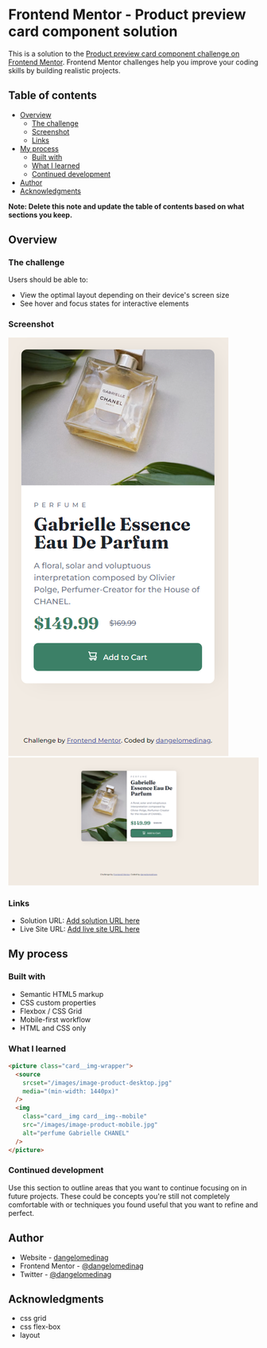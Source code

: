 # Frontend Mentor - Product preview card component solution

This is a solution to the [Product preview card component challenge on Frontend Mentor](https://www.frontendmentor.io/challenges/product-preview-card-component-GO7UmttRfa). Frontend Mentor challenges help you improve your coding skills by building realistic projects.

## Table of contents

- [Overview](#overview)
  - [The challenge](#the-challenge)
  - [Screenshot](#screenshot)
  - [Links](#links)
- [My process](#my-process)
  - [Built with](#built-with)
  - [What I learned](#what-i-learned)
  - [Continued development](#continued-development)
- [Author](#author)
- [Acknowledgments](#acknowledgments)

**Note: Delete this note and update the table of contents based on what sections you keep.**

## Overview

### The challenge

Users should be able to:

- View the optimal layout depending on their device's screen size
- See hover and focus states for interactive elements

### Screenshot

![mobile final card](./screenshot.png)
![desktop final card](./screenshot-desktop.png)

### Links

- Solution URL: [Add solution URL here](https://your-solution-url.com)
- Live Site URL: [Add live site URL here](https://your-live-site-url.com)

## My process

### Built with

- Semantic HTML5 markup
- CSS custom properties
- Flexbox / CSS Grid
- Mobile-first workflow
- HTML and CSS only

### What I learned

```html
<picture class="card__img-wrapper">
  <source
    srcset="/images/image-product-desktop.jpg"
    media="(min-width: 1440px)"
  />
  <img
    class="card__img card__img--mobile"
    src="/images/image-product-mobile.jpg"
    alt="perfume Gabrielle CHANEL"
  />
</picture>
```

### Continued development

Use this section to outline areas that you want to continue focusing on in future projects. These could be concepts you're still not completely comfortable with or techniques you found useful that you want to refine and perfect.

## Author

- Website - [dangelomedinag](https://github.com/dangelomedinag/)
- Frontend Mentor - [@dangelomedinag](https://www.frontendmentor.io/profile/dangelomedinag)
- Twitter - [@dangelomedinag](https://www.twitter.com/dangelomedinag)

## Acknowledgments

- css grid
- css flex-box
- layout

